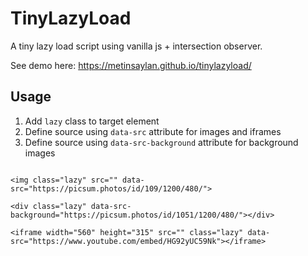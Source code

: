 # TinyLazyLoad

A tiny lazy load script using vanilla js + intersection observer.

See demo here: https://metinsaylan.github.io/tinylazyload/


## Usage

1. Add `lazy` class to target element
2. Define source using `data-src` attribute for images and iframes
3. Define source using `data-src-background` attribute for background images

```

<img class="lazy" src="" data-src="https://picsum.photos/id/109/1200/480/">

<div class="lazy" data-src-background="https://picsum.photos/id/1051/1200/480/"></div>

<iframe width="560" height="315" src="" class="lazy" data-src="https://www.youtube.com/embed/HG92yUC59Nk"></iframe>

```

